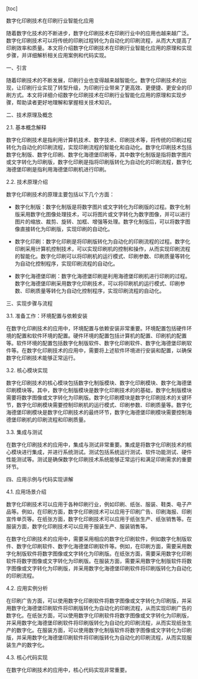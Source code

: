 
[toc]                    
                
                
数字化印刷技术在印刷行业智能化应用

随着数字化技术的不断进步，数字化印刷技术在印刷行业中的应用也越来越广泛。数字化印刷技术可以将传统的印刷过程转化为自动化的印刷流程，从而大大提高了印刷效率和质量。本文将介绍数字化印刷技术在印刷行业智能化应用的原理和实现步骤，并详细解析相关应用案例和代码实现。

一、引言

随着印刷技术的不断发展，印刷行业也变得越来越智能化。数字化印刷技术的出现，让印刷行业实现了转型升级，为印刷行业带来了更高效、更便捷、更安全的印刷方式。本文将详细介绍数字化印刷技术在印刷行业智能化应用的原理和实现步骤，帮助读者更好地理解和掌握相关技术知识。

二、技术原理及概念

2.1. 基本概念解释

数字化印刷技术是指利用计算机技术、数字技术、印刷技术等，将传统的印刷过程转化为自动化的印刷流程，实现印刷流程的智能化和自动化。数字化印刷技术包括数字化制版、数字化印刷、数字化海德堡印刷等，其中数字化制版是指将数字图片或文字转化为印刷版，数字化印刷是指将印刷版转化为自动化的印刷流程，数字化海德堡印刷是指利用海德堡印刷机进行印刷。

2.2. 技术原理介绍

数字化印刷技术的原理主要包括以下几个方面：

- 数字化制版：数字化制版是将数字图片或文字转化为印刷版的过程。数字化制版采用数字化图像处理技术，可以将图片或文字转化为数字图像，并可以进行图片的缩放、裁剪、旋转、加框、增强等处理。数字化制版后，可以将数字图像直接转化为印刷版，实现印刷的自动化。

- 数字化印刷：数字化印刷是将印刷版转化为自动化的印刷流程的过程。数字化印刷采用计算机控制技术，可以实现印刷机的控制和操作，从而实现印刷流程的智能化。数字化印刷可以将印刷机的运行模式、印刷参数、印刷质量等转化为自动化控制程序，实现印刷流程的自动化。

- 数字化海德堡印刷：数字化海德堡印刷是利用海德堡印刷机进行印刷的过程。数字化海德堡印刷采用数字化印刷技术，可以将印刷机的运行模式、印刷参数、印刷质量等转化为自动化控制程序，实现印刷流程的自动化。

三、实现步骤与流程

3.1. 准备工作：环境配置与依赖安装

在数字化印刷技术的应用中，环境配置与依赖安装非常重要。环境配置包括硬件环境的配置和软件环境的配置。硬件环境的配置包括计算机的配置、印刷机的配置等。软件环境的配置包括数字化制版软件、数字化印刷软件、数字化海德堡印刷软件等。在数字化印刷技术的应用中，需要将上述软件环境进行安装和配置，以确保数字化印刷技术能够正常运行。

3.2. 核心模块实现

数字化印刷技术的核心模块包括数字化制版模块、数字化印刷模块、数字化海德堡印刷模块等。其中，数字化制版模块是数字化印刷技术的的基础，数字化制版模块需要将数字图像或文字转化为印刷版。数字化印刷模块是数字化印刷技术的关键环节，数字化印刷模块需要控制印刷机的运行模式、印刷参数、印刷质量等。数字化海德堡印刷模块是数字化印刷技术的最终环节，数字化海德堡印刷模块需要控制海德堡印刷机的印刷流程和印刷质量。

3.3. 集成与测试

在数字化印刷技术的应用中，集成与测试非常重要。集成是将数字化印刷技术的核心模块进行集成，并进行系统测试。测试包括系统运行测试、软件功能测试、硬件性能测试等。测试是确保数字化印刷技术系统能够正常运行和满足印刷需求的重要环节。

四、应用示例与代码实现讲解

4.1. 应用场景介绍

数字化印刷技术可以应用于各种印刷行业，例如印刷、纸张、服装、鞋类、电子产品等。例如，在印刷方面，数字化印刷技术可以应用于印刷广告、印刷海报、印刷宣传单页等。在纸张方面，数字化印刷技术可以应用于纸张生产、纸张销售等。在服装方面，数字化印刷技术可以应用于服装生产、服装销售等。

在数字化印刷技术的应用中，需要采用相应的数字化印刷软件，例如数字化制版软件、数字化印刷软件、数字化海德堡印刷软件等。例如，在印刷方面，需要采用数字化制版软件将数字图像或文字转化为印刷版。在纸张方面，需要采用数字化印刷软件将数字图像或文字转化为印刷版。在服装方面，需要采用数字化制版软件将数字图像或文字转化为印刷版，并采用数字化海德堡印刷软件将印刷版转化为自动化的印刷流程。

4.2. 应用实例分析

在印刷广告方面，可以使用数字化印刷软件将数字图像或文字转化为印刷版，并采用数字化海德堡印刷软件将印刷版转化为自动化的印刷流程，从而实现印刷广告的数字化。在纸张方面，可以使用数字化印刷软件将数字图像或文字转化为印刷版，并采用数字化海德堡印刷软件将印刷版转化为自动化的印刷流程，从而实现纸张生产的数字化。在服装方面，可以使用数字化制版软件将数字图像或文字转化为印刷版，并采用数字化海德堡印刷软件将印刷版转化为自动化的印刷流程，从而实现服装生产的数字化。

4.3. 核心代码实现

在数字化印刷技术的应用中，核心代码实现非常重要。

